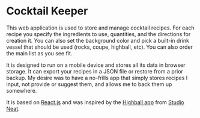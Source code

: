 Cocktail Keeper
===============

This web application is used to store and manage cocktail recipes. For each recipe you specify the ingredients to use, quantities, and the directions for creation it. You can also set the background color and pick a built-in drink vessel that should be used (rocks, coupe, highball, etc). You can also order the main list as you see fit.

It is designed to run on a mobile device and stores all its data in browser storage. It can export your recipes in a JSON file or restore from a prior
backup. My desire was to have a no-frills app that simply stores recipes I input, not provide or suggest them, and allows me to back them up somewhere.

It is based on [React.js](https://reactjs.org) and was inspired by the [Highball app](https://apps.apple.com/app/id973319934) from
[Studio Neat](https://www.studioneat.com/).
